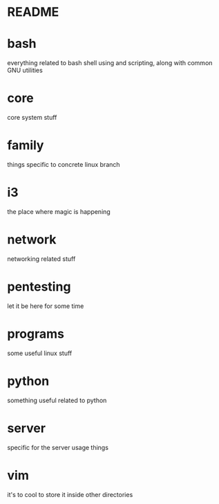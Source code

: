 README
======
# bash
everything related to bash shell using and scripting, along with common GNU utilities

# core
core system stuff

# family
things specific to concrete linux branch

# i3
the place where magic is happening

# network
networking related stuff

# pentesting
let it be here for some time

# programs
some useful linux stuff

# python
something useful related to python

# server
specific for the server usage things

# vim
it's to cool to store it inside other directories